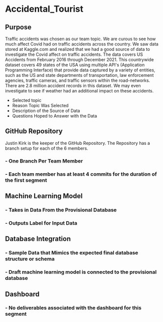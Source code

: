 # Accidental_Tourist
## Purpose 
Traffic accidents was chosen as our team topic. We are curous to see how much affect Covid had on traffic accidents across the country.  We saw data stored at Kaggle.com and realized that we had a good source of data to investigate the Covid affect on traffic accidents. The data covers US Accidents from February 2016 through December 2021. This countrywide dataset covers 49 states of the USA using multiple API's (Application Programming Interface) that provide data captured by a variety of entities, such as the US and state departments of transportation, law enforcement agencies, traffic cameras, and traffic sensors within the road-networks.  There are 2.8 million accident records in this dataset. We may even investigate to see if weather had an additional impact on these accidents.
- Selected topic
- Reason Topic Was Selected
- Description of the Source of Data
- Questions Hoped to Answer with the Data
## GitHub Repository
Justin Kirk is the keeper of the GitHub Repository.  The Repository has a branch setup for each of the 6 members.
### - One Branch Per Team Member
### - Each team member has at least 4 commits for the duration of the first segment
## Machine Learning Model
### - Takes in Data From the Provisional Database
### - Outputs Label for Input Data
## Database Integration
### - Sample Data that Mimics the expected final database structure or schema
### - Draft machine learning model is connected to the provisional database
## Dashboard
### - No deliverables associated with the dashboard for this segment
